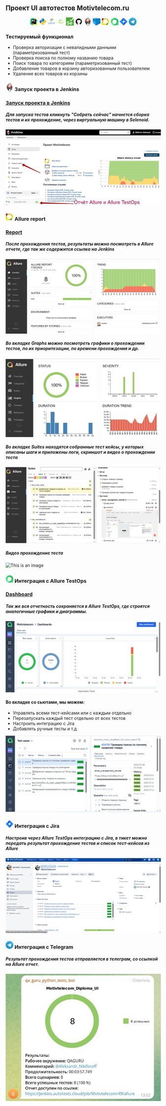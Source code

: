 
## Проект UI автотестов Motivtelecom.ru

<!-- Технологии -->
<p  align="center">
  <code><img width="5%" title="Pycharm" src="images/logo/pycharm.png"></code>
  <code><img width="5%" title="Python" src="images/logo/python.png"></code>
  <code><img width="5%" title="Pytest" src="images/logo/pytest.png"></code>
  <code><img width="5%" title="Selene" src="images/logo/selene.png"></code>
  <code><img width="5%" title="Selenium" src="images/logo/selenium.png"></code>
  <code><img width="5%" title="GitHub" src="images/logo/github.png"></code>
  <code><img width="5%" title="Jenkins" src="images/logo/jenkins.png"></code>
  <code><img width="5%" title="Selenoid" src="images/logo/selenoid.png"></code>
  <code><img width="5%" title="Allure Report" src="images/logo/allure_report.png"></code>
  <code><img width="5%" title="Allure TestOps" src="images/logo/allure_testops.png"></code>
  <code><img width="5%" title="Jira" src="images/logo/jira.png"></code>
  <code><img width="5%" title="Telegram" src="images/logo/tg.png"></code>
</p>

<!-- Тест кейсы -->

### Тестируемый функционал
* Проверка авторизации с невалидными данными 
  (параметризованный тест)
* Проверка поиска по полному названию товара
* Поиск товара по категориям (параметризованный тест)
* Добавление товаров в корзину авторизованным пользователем
* Удаление всех товаров из корзины



### <img width="5%" title="Jenkins" src="images/logo/jenkins.png"> Запуск проекта в Jenkins

### [Запуск проекта в Jenkins](https://jenkins.autotests.cloud/job/Motivtelecom/)

##### Для запуска тестов кликнуть "Собрать сейчас" начнется сборка тестов и их прохождение, через виртуальную машину в Selenoid.
![This is an image](images/screenshots/Jenkins.jpg)

<!-- Allure report -->

### <img width="5%" title="Allure Report" src="images/logo/allure_report.png"> Allure report
### [Report](https://jenkins.autotests.cloud/job/Motivtelecom/45/allure/)
##### После прохождения тестов, результаты можно посмотреть в Allure отчете, где так же содержится ссылка на Jenkins
![This is an image](images/screenshots/Allure_Report_Over.jpg)

##### Во вкладке Graphs можно посмотреть графики о прохождении тестов, по их приоритезации, по времени прохождения и др.
![This is an image](images/screenshots/Allure_Report_Graphs.jpg)

##### Во вкладке Suites находятся собранные тест кейсы, у которых описаны шаги и приложены логи, скриншот и видео о прохождении теста
![This is an image](images/screenshots/Allure_Report_Suites.jpg)

##### Видео прохождение теста
![This is an image](images/screenshots/Test_Shop_Cart.gif)

<!-- Allure TestOps -->

### <img width="5%" title="Allure TestOps" src="images/logo/allure_testops.png"> Интеграция с Allure TestOps

### [Dashboard](https://allure.autotests.cloud/project/3583/dashboards)

##### Так же вся отчетность сохраняется в Allure TestOps, где строятся аналогичные графики и диаграммы.
![This is an image](images/screenshots/Allure_TestOps_Graphs.jpg)

#### Во вкладке со сьютами, мы можем:
- Управлять всеми тест-кейсами или с каждым отдельно
- Перезапускать каждый тест отдельно от всех тестов
- Настроить интеграцию с Jira
- Добавлять ручные тесты и т.д

![This is an image](images/screenshots/Allure_TestOps_test_cases.jpg)


<!-- Jira -->

### <img width="5%" title="Jira" src="images/logo/jira.png"> Интеграция с Jira
##### Настроив через Allure TestOps интеграцию с Jira, в тикет можно передать результат прохождение тестов и список тест-кейсов из Allure

![This is an image](images/screenshots/Jira_integrationns.jpg)


<!-- Telegram -->

### <img width="5%" title="Telegram" src="images/logo/tg.png"> Интеграция с Telegram
##### Результат прохождения тестов отправляется в телеграм, со ссылкой на Allure отчет.

![This is an image](images/screenshots/telegram_report.jpg)